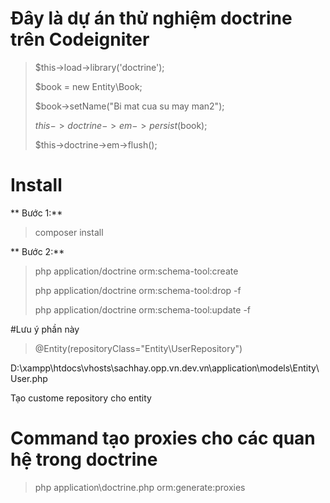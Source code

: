 # Đây là dự án thử nghiệm doctrine trên Codeigniter

> $this->load->library('doctrine');
> 
> $book = new Entity\Book;
> 
> $book->setName("Bi mat cua su may man2");
> 
> $this->doctrine->em->persist($book);
> 
> $this->doctrine->em->flush();


# Install

** Bước 1:**

> composer install

** Bước 2:**

> php application/doctrine orm:schema-tool:create
> 
> php application/doctrine orm:schema-tool:drop -f
> 
> php application/doctrine orm:schema-tool:update -f

#Lưu ý phần này

> @Entity(repositoryClass="Entity\UserRepository")

D:\xampp\htdocs\vhosts\sachhay.opp.vn.dev.vn\application\models\Entity\User.php

Tạo custome repository cho entity


# Command tạo proxies cho các quan hệ trong doctrine

> php application\doctrine.php orm:generate:proxies